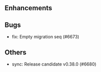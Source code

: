 ## Enhancements
## Bugs
- fix: Empty migration seq (#6673)
## Others
- sync: Release candidate v0.38.0 (#6680)
